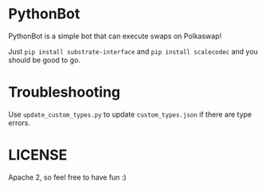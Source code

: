 # PythonBot

PythonBot is a simple bot that can execute swaps on Polkaswap!

Just `pip install substrate-interface` and `pip install scalecodec` and you should be good to go.

# Troubleshooting
Use `update_custom_types.py` to update `custom_types.json` if there are type errors.

# LICENSE

Apache 2, so feel free to have fun :)
